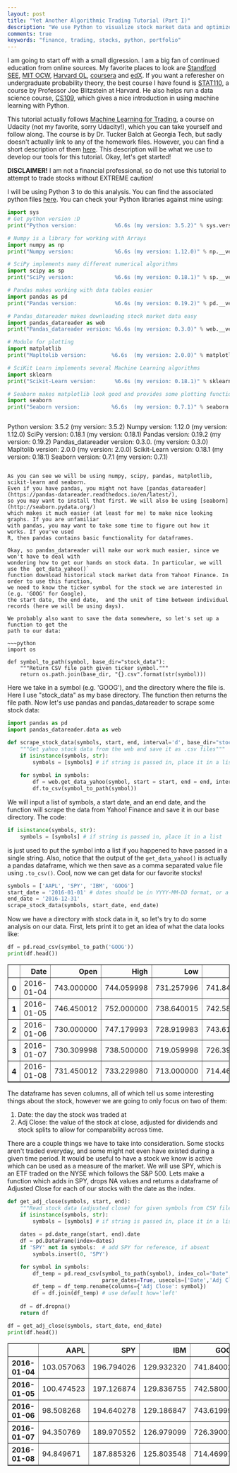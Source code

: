 ```yaml
---
layout: post
title: "Yet Another Algorithmic Trading Tutorial (Part I)"
description: "We use Python to visualize stock market data and optimize a portfolio based on historical data."
comments: true
keywords: "finance, trading, stocks, python, portfolio"
---
```


I am going to start off with a small digression. I am a big fan of continued education
from online sources. My favorite places to look are [Standford SEE](https://see.stanford.edu/),
[MIT OCW](https://ocw.mit.edu/), [Harvard OL](https://www.extension.harvard.edu/open-learning-initiative), 
[coursera](https://www.coursera.org/) and [edX](https://www.edx.org/). If you want a 
referesher on undergraduate probability theory, the best course I have found is 
[STAT110](http://projects.iq.harvard.edu/stat110/home), a course by 
Professor Joe Blitzstein at Harvard. He also helps run a data science course, 
[CS109](http://cs109.github.io/2015/index.html), which gives a nice introduction in using
machine learning with Python. 

This tutorial actually follows [Machine Learning for Trading](https://classroom.udacity.com/courses/ud501/), a 
course on Udacity (not my favorite, sorry Udacity!), which you can take yourself and follow along. The course is by 
Dr. Tucker Balch at Georgia Tech, but sadly doesn't actually link to any of the homework 
files. However, you can find a short description of them
[here](http://quantsoftware.gatech.edu/Machine_Learning_for_Trading_Course). This 
description will be what we use to develop our tools for this tutorial. Okay, let's get started!

<div class="divider"></div>

**DISCLAIMER!** I am not a financial professional, so do not use this tutorial to attempt
to trade stocks without EXTREME caution!

<div class="divider"></div>

I will be using Python 3 to do this analysis. You can find the associated python files
[here](https://github.com/danielwo/algo-trading). You can check your Python libraries against mine using:

~~~python
import sys
# Get python version :D
print("Python version:            %6.6s (my version: 3.5.2)" % sys.version)

# Numpy is a library for working with Arrays
import numpy as np
print("Numpy version:             %6.6s (my version: 1.12.0)" % np.__version__)

# SciPy implements many different numerical algorithms
import scipy as sp
print("SciPy version:             %6.6s (my version: 0.18.1)" % sp.__version__)

# Pandas makes working with data tables easier
import pandas as pd
print("Pandas version:            %6.6s (my version: 0.19.2)" % pd.__version__)

# Pandas_datareader makes downloading stock market data easy
import pandas_datareader as web
print("Pandas_datareader version: %6.6s (my version: 0.3.0)" % web.__version__)

# Module for plotting
import matplotlib
print("Mapltolib version:        %6.6s  (my version: 2.0.0)" % matplotlib.__version__)

# SciKit Learn implements several Machine Learning algorithms
import sklearn
print("Scikit-Learn version:      %6.6s (my version: 0.18.1)" % sklearn.__version__)

# Seaborn makes matplotlib look good and provides some plotting functions
import seaborn
print("Seaborn version:          %6.6s  (my version: 0.7.1)" % seaborn.__version__)
~~~
>~~~
Python version:            3.5.2  (my version: 3.5.2)
Numpy version:             1.12.0 (my version: 1.12.0)
SciPy version:             0.18.1 (my version: 0.18.1)
Pandas version:            0.19.2 (my version: 0.19.2)
Pandas_datareader version: 0.3.0. (my version: 0.3.0)
Mapltolib version:         2.0.0  (my version: 2.0.0)
Scikit-Learn version:      0.18.1 (my version: 0.18.1)
Seaborn version:           0.7.1  (my version: 0.7.1)
~~~

As you can see we will be using numpy, scipy, pandas, matplotlib, scikit-learn and seaborn.
Even if you have pandas, you might not have [pandas_datareader](https://pandas-datareader.readthedocs.io/en/latest/),
so you may want to install that first. We will also be using [seaborn](http://seaborn.pydata.org/)
which makes it much easier (at least for me) to make nice looking graphs. If you are unfamiliar
with pandas, you may want to take some time to figure out how it works. If you've used 
R, then pandas contains basic functionality for dataframes.

Okay, so pandas_datareader will make our work much easier, since we won't have to deal with
wondering how to get our hands on stock data. In particular, we will use the `get_data_yahoo()`
function download historical stock market data from Yahoo! Finance. In order to use this function,
we need to know the ticker symbol for the stock we are interested in (e.g. 'GOOG' for Google),
the start date, the end date,  and the unit of time between individual records (here we will be using days).

We probably also want to save the data somewhere, so let's set up a function to get the
path to our data:

~~~python
import os

def symbol_to_path(symbol, base_dir="stock_data"):
    """Return CSV file path given ticker symbol."""
    return os.path.join(base_dir, "{}.csv".format(str(symbol)))
~~~

Here we take in a symbol (e.g. 'GOOG'), and the directory where the file is. Here I use
"stock_data" as my base directory. The function then returns the file path. Now let's use
pandas and pandas_datareader to scrape some stock data:

~~~python
import pandas as pd
import pandas_datareader.data as web

def scrape_stock_data(symbols, start, end, interval='d', base_dir="stock_data"):
    """Get yahoo stock data from the web and save it as .csv files"""
    if isinstance(symbols, str): 
        symbols = [symbols] # if string is passed in, place it in a list
        
    for symbol in symbols:
        df = web.get_data_yahoo(symbol, start = start, end = end, interval=interval)
        df.to_csv(symbol_to_path(symbol))
~~~

We will input a list of symbols, a start date, and an end date, and the function will
scrape the data from Yahoo! Finance and save it in our base directory. The code:

~~~python
if isinstance(symbols, str): 
    symbols = [symbols] # if string is passed in, place it in a list
~~~

is just used to put the symbol into a list if you happened to have passed in a single
string. Also, notice that the output of the `get_data_yahoo()` is actually a pandas 
dataframe, which we then save as a comma separated value file using `.to_csv()`. Cool, 
now we can get data for our favorite stocks!

~~~python
symbols = ['AAPL', 'SPY', 'IBM', 'GOOG']
start_date = '2016-01-01' # dates should be in YYYY-MM-DD format, or a datetime object.
end_date = '2016-12-31'
scrape_stock_data(symbols, start_date, end_date)
~~~

Now we have a directory with stock data in it, so let's try to do some analysis on our data.
First, lets print it to get an idea of what the data looks like:

~~~python
df = pd.read_csv(symbol_to_path('GOOG'))
print(df.head())
~~~

<table border="1" class="dataframe">
  <thead>
    <tr style="text-align: right;">
      <th></th>
      <th>Date</th>
      <th>Open</th>
      <th>High</th>
      <th>Low</th>
      <th>Close</th>
      <th>Volume</th>
      <th>Adj Close</th>
    </tr>
  </thead>
  <tbody>
    <tr>
      <th>0</th>
      <td>2016-01-04</td>
      <td>743.000000</td>
      <td>744.059998</td>
      <td>731.257996</td>
      <td>741.840027</td>
      <td>3272800</td>
      <td>741.840027</td>
    </tr>
    <tr>
      <th>1</th>
      <td>2016-01-05</td>
      <td>746.450012</td>
      <td>752.000000</td>
      <td>738.640015</td>
      <td>742.580017</td>
      <td>1950700</td>
      <td>742.580017</td>
    </tr>
    <tr>
      <th>2</th>
      <td>2016-01-06</td>
      <td>730.000000</td>
      <td>747.179993</td>
      <td>728.919983</td>
      <td>743.619995</td>
      <td>1947000</td>
      <td>743.619995</td>
    </tr>
    <tr>
      <th>3</th>
      <td>2016-01-07</td>
      <td>730.309998</td>
      <td>738.500000</td>
      <td>719.059998</td>
      <td>726.390015</td>
      <td>2963700</td>
      <td>726.390015</td>
    </tr>
    <tr>
      <th>4</th>
      <td>2016-01-08</td>
      <td>731.450012</td>
      <td>733.229980</td>
      <td>713.000000</td>
      <td>714.469971</td>
      <td>2450900</td>
      <td>714.469971</td>
    </tr>
  </tbody>
</table>

The dataframe has seven columns, all of which tell us some interesting things about the
stock, however we are going to only focus on two of them:

1. Date: the day the stock was traded at
2. Adj Close: the value of the stock at close, adjusted for dividends and stock splits to 
allow for comparability across time.

There are a couple things we have to take into consideration. Some stocks aren't traded
everyday, and some might not even have existed during a given time period. It would be
useful to have a stock we know is active which can be used as a measure of the market.
We will use SPY, which is an ETF traded on the NYSE which follows the S&P 500. Lets make
a function which adds in SPY, drops NA values and returns a dataframe of Adjusted Close
for each of our stocks with the date as the index.

~~~python
def get_adj_close(symbols, start, end):
    """Read stock data (adjusted close) for given symbols from CSV files.""" 
    if isinstance(symbols, str): 
        symbols = [symbols] # if string is passed in, place it in a list
        
    dates = pd.date_range(start, end).date
    df = pd.DataFrame(index=dates)
    if 'SPY' not in symbols:  # add SPY for reference, if absent
        symbols.insert(0, 'SPY')

    for symbol in symbols:
        df_temp = pd.read_csv(symbol_to_path(symbol), index_col="Date", 
                              parse_dates=True, usecols=['Date','Adj Close'])
        df_temp = df_temp.rename(columns={'Adj Close': symbol})
        df = df.join(df_temp) # use default how='left' 
        
    df = df.dropna()
    return df
~~~ 

~~~python
df = get_adj_close(symbols, start_date, end_date)
print(df.head())
~~~

<table border="1" class="dataframe">
  <thead>
    <tr style="text-align: right;">
      <th></th>
      <th>AAPL</th>
      <th>SPY</th>
      <th>IBM</th>
      <th>GOOG</th>
    </tr>
  </thead>
  <tbody>
    <tr>
      <th>2016-01-04</th>
      <td>103.057063</td>
      <td>196.794026</td>
      <td>129.932320</td>
      <td>741.840027</td>
    </tr>
    <tr>
      <th>2016-01-05</th>
      <td>100.474523</td>
      <td>197.126874</td>
      <td>129.836755</td>
      <td>742.580017</td>
    </tr>
    <tr>
      <th>2016-01-06</th>
      <td>98.508268</td>
      <td>194.640278</td>
      <td>129.186847</td>
      <td>743.619995</td>
    </tr>
    <tr>
      <th>2016-01-07</th>
      <td>94.350769</td>
      <td>189.970552</td>
      <td>126.979099</td>
      <td>726.390015</td>
    </tr>
    <tr>
      <th>2016-01-08</th>
      <td>94.849671</td>
      <td>187.885326</td>
      <td>125.803548</td>
      <td>714.469971</td>
    </tr>
  </tbody>
</table>

